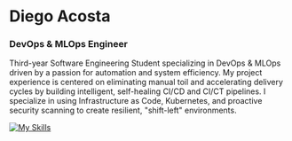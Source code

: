 # Diego Acosta
### DevOps & MLOps Engineer

Third-year Software Engineering Student specializing in DevOps & MLOps driven by a passion for automation and system efficiency. My project experience is centered on eliminating manual toil and accelerating delivery cycles by building intelligent, self-healing CI/CD and CI/CT pipelines. I specialize in using Infrastructure as Code, Kubernetes, and proactive security scanning to create resilient, "shift-left" environments.

[![My Skills](https://skillicons.dev/icons?i=py,bash,linux,git,gitlab,docker,kubernetes,terraform,ansible,aws,gcp,prometheus)](https://skillicons.dev)


